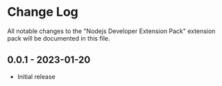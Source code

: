 # Change Log

All notable changes to the "Nodejs Developer Extension Pack" extension pack will be documented in this file.

## 0.0.1 - 2023-01-20

- Initial release
